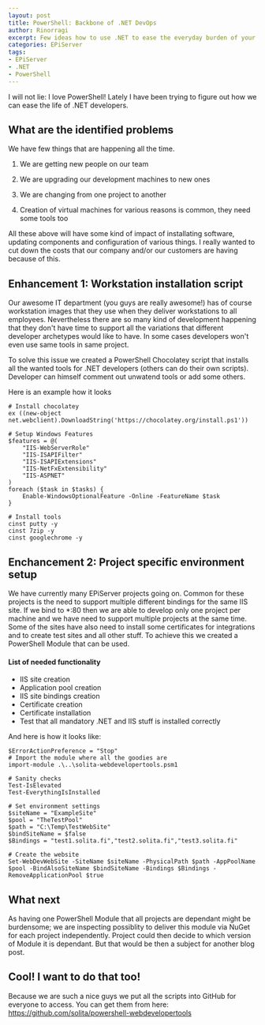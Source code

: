 ```yaml
---
layout: post
title: PowerShell: Backbone of .NET DevOps
author: Rinorragi
excerpt: Few ideas how to use .NET to ease the everyday burden of your .NET developers
categories: EPiServer
tags: 
- EPiServer
- .NET
- PowerShell
---
```


I will not lie: I love PowerShell! Lately I have been trying to figure out how we can ease the life of .NET developers. 

## What are the identified problems
We have few things that are happening all the time. 

1. We are getting new people on our team

2. We are upgrading our development machines to new ones

3. We are changing from one project to another 

4. Creation of virtual machines for various reasons is common, they need some tools too

All these above will have some kind of impact of installating software, updating components and configuration of various things. I really wanted to cut down the costs that our company and/or our customers are having because of this.

## Enhancement 1: Workstation installation script
Our awesome IT department (you guys are really awesome!) has of course workstation images that they use when they deliver workstations to all employees. Nevertheless there are so many kind of development happening that they don't have time to support all the variations that different developer archetypes would like to have. In some cases developers won't even use same tools in same project. 

To solve this issue we created a PowerShell Chocolatey script that installs all the wanted tools for .NET developers (others can do their own scripts). Developer can himself comment out unwatend tools or add some others. 

Here is an example how it looks 
```
# Install chocolatey 
ex ((new-object net.webclient).DownloadString('https://chocolatey.org/install.ps1'))

# Setup Windows Features
$features = @(
	"IIS-WebServerRole"
	"IIS-ISAPIFilter"
	"IIS-ISAPIExtensions" 
	"IIS-NetFxExtensibility" 
	"IIS-ASPNET"
)
foreach ($task in $tasks) {
	Enable-WindowsOptionalFeature -Online -FeatureName $task
}

# Install tools
cinst putty -y
cinst 7zip -y
cinst googlechrome -y
```

## Enchancement 2: Project specific environment setup
We have currently many EPiServer projects going on. Common for these projects is the need to support multiple different bindings for the same IIS site. If we bind to *:80 then we are able to develop only one project per machine and we have need to support multiple projects at the same time. Some of the sites have also need to install some certificates for integrations and to create test sites and all other stuff. To achieve this we created a PowerShell Module that can be used. 

#### List of needed functionality
* IIS site creation
* Application pool creation
* IIS site bindings creation 
* Certificate creation
* Certificate installation
* Test that all mandatory .NET and IIS stuff is installed correctly

And here is how it looks like: 
```
$ErrorActionPreference = "Stop"
# Import the module where all the goodies are 
import-module .\..\solita-webdevelopertools.psm1

# Sanity checks
Test-IsElevated
Test-EverythingIsInstalled

# Set environment settings 
$siteName = "ExampleSite"
$pool = "TheTestPool"
$path = "C:\Temp\TestWebSite"
$bindSiteName = $false
$Bindings = "test1.solita.fi","test2.solita.fi","test3.solita.fi" 

# Create the website 
Set-WebDevWebSite -SiteName $siteName -PhysicalPath $path -AppPoolName $pool -BindAlsoSiteName $bindSiteName -Bindings $Bindings -RemoveApplicationPool $true
```
## What next
As having one PowerShell Module that all projects are dependant might be burdensome; we are inspecting possiblity to deliver this module via NuGet for each project independently. Project could then decide to which version of Module it is dependant. But that would be then a subject for another blog post. 

## Cool! I want to do that too!
Because we are such a nice guys we put all the scripts into GitHub for everyone to access. You can get them from here: https://github.com/solita/powershell-webdevelopertools

